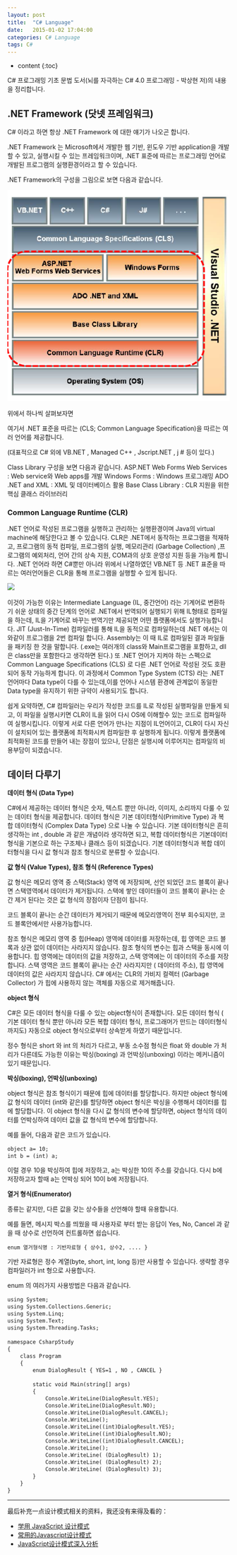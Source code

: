 ```yaml
---
layout: post
title:  "C# Language"
date:   2015-01-02 17:04:00
categories: C# Language
tags: C#
---
```


* content
{:toc}

C# 프로그래밍 기초 문법
도서(뇌를 자극하는 C# 4.0 프로그래밍 - 박상현 저)의 내용을 정리합니다. 

## .NET Framework (닷넷 프레임워크)

C# 이라고 하면  항상 .NET Framework 에 대한 얘기가 나오곤 합니다.

.NET Framework 는 Microsoft에서 개발한 웹 기반, 윈도우 기반 application을 개발할 수 있고, 실행시킬 수 있는 프레임워크이며, .NET 표준에 따르는 프로그래밍 언어로 개발된 프로그램의 실행환경이라고 할 수 있습니다.

.NET Framework의 구성을 그림으로 보면 다음과 같습니다.

![](/_images/01.NET_framework/1-1.png)

위에서 하나씩 살펴보자면

여기서 .NET 표준을 따르는 (CLS; Common Language Specification)을 따르는 여러 언어를 제공합니다.

(대표적으로 C# 외에 VB.NET , Managed C++ , Jscript.NET , j # 등이 있다.)


Class Library 구성을 보면 다음과 같습니다.
ASP.NET Web Forms Web Services : Web service와 Web apps를 개발
Windows Forms : Windows 프로그래밍
ADO .NET and XML : XML 및 데이터베이스 활용
Base Class Library : CLR 지원을 위한 핵심 클래스 라이브러리

### Common Language Runtime (CLR)

.NET 언어로 작성된 프로그램을 실행하고 관리하는 실행환경이며 Java의 virtual machine에 해당한다고 볼 수 있습니다.
CLR은 .NET에서 동작하는 프로그램을 적재하고, 프로그램의 동적 컴파일, 프로그램의 실행, 메모리관리 (Garbage Collection) ,프로그램의 예외처리, 언어 간의 상속 지원, COM과의 상호 운영성 지원 등을 가능케 합니다.
.NET 언어라 하면 C#뿐만 아니라 위에서 나열하였던 VB.NET 등 .NET 표준을 따르는 여러언어들은 CLR을 통해 프로그램을 실행할 수 있게 됩니다.

![](/_images/01.NET_framework/1-2png)

 이것이 가능한 이유는 Intermediate Language (IL, 중간언어) 라는 기계어로 변환하기 쉬운 상태의 중간 단계의 언어로 .NET에서 번역되어 실행되기 위해 IL형태로 컴파일을 하는데, IL을 기계어로 바꾸는 번역기만 제공되면 어떤 플랫폼에서도 실행가능합니다. JIT (Just-In-Time) 컴파일러를 통해 IL을 동적으로 컴파일하는데 .NET 에서는 이와같이 프로그램을 2번 컴파일 합니다. Assembly는 이 때 IL로 컴파일된 결과 파일들을 패키징 한 것을 말합니다.
(.exe는 여러개의 class와 Main프로그램을 포함하고, dll은 class만을 포함한다고 생각하면 된다.)
또 .NET 언어가 지켜야 하는 스펙으로 Common Language Specifications (CLS) 로 다른 .NET 언어로 작성된 것도 호환되어 동작 가능하게 합니다. 이 과정에서 Common Type System (CTS) 라는 .NET 언어마다 Data type이 다를 수 있는데,이를 언어나 시스템 환경에 관계없이 동일한 Data type을 유지하기 위한 규약이 사용되기도 합니다.

쉽게 요약하면, C# 컴파일러는 우리가 작성한 코드를 IL로 작성된 실행파일을 만들게 되고, 이 파일을 실행시키면 CLR이 IL을 읽어 다시 OS에 이해할수 있는 코드로 컴파일하여 실행시킵니다. 이렇게 서로 다른 언어가 만나는 지점이 IL언어이고, CLR이 다시 자신이 설치되어 있는 플랫폼에 최적화시켜 컴파일한 후 실행하게 됩니다.
이렇게 플랫폼에 최적화된 코드를 만들어 내는 장점이 있으나, 단점은 실행시에 이루어지는 컴파일의 비용부담이 되겠습니다.

## 데이터 다루기

**데이터 형식 (Data Type)**

C#에서 제공하는 데이터 형식은 숫자, 텍스트 뿐만 아니라, 이미지, 소리까지 다룰 수 있는 데이터 형식을 제공합니다.
데이터 형식은 기본 데이터형식(Primitive Type) 과 복합 데이터형식 (Complex Data Type) 으로 나눌 수 있습니다.
기본 데이터형식은 흔히 생각하는 int , double 과 같은 개념이라 생각하면 되고,
복합 데이터형식은 기본데이터 형식을 기본으로 하는 구조체나 클래스 등이 되겠습니다.
기본 데이터형식과 복합 데이터형식을 다시 값 형식과 참조 형식으로 분류할 수 있습니다.


**값 형식 (Value Types), 참조 형식 (Reference Types)**

값 형식은 메모리 영역 중 스택(Stack) 영역 에 저장되며, 선언 되었던 코드 블록이 끝나면 스택영역에서 데이터가 제거됩니다.
스택에 쌓인 데이터들이 코드 블록이 끝나는 순간 제거 된다는 것은 값 형식의 장점이자 단점이 됩니다.

코드 블록이 끝나는 순간 데이터가 제거되기 때문에 메모리영역이 전부 회수되지만, 코드 블록안에서만 사용가능합니다.

참조 형식은 메모리 영역 중 힙(Heap) 영역에 데이터를 저장하는데, 힙 영역은 코드 블록과 상관 없이 데이터는 사라지지 않습니다. 참조 형식의 변수는 힙과 스택을 동시에 이용합니다. 힙 영역에는 데이터의 값을 저장하고, 스택 영역에는 이 데이터의 주소를 저장합니다. 스택 영역은 코드 블록이 끝나는 순간 사라지지만 ( 데이터의 주소), 힙 영역에 데이터의 값은 사라지지 않습니다. C# 에서는 CLR의 가비지 컬렉터 (Garbage Collector) 가 힙에 사용하지 않는 객체를 자동으로 제거해줍니다.

**object 형식**

 C#은 모든 데이터 형식을 다룰 수 있는 object형식이 존재합니다. 모든 데이터 형식 ( 기본 데이터 형식 뿐만 아니라 모든 복합 데이터 형식, 프로그래머가 만드는 데이터형식 까지도) 자동으로 object 형식으로부터 상속받게 하였기 때문입니다.

정수 형식은 short 와 int 의 처리가 다르고, 부동 소수점 형식은 float 와 double 가 처리가 다른데도 가능한 이유는 박싱(boxing) 과 언박싱(unboxing) 이라는 메커니즘이 있기 때문입니다.

**박싱(boxing), 언박싱(unboxing)**

object 형식은 참조 형식이기 때문에 힙에 데이터를 할당합니다.
하지만 object 형식에 값 형식의 데이터 (int와 같은)를 할당하면 object 형식은 박싱을 수행해서 데이터를 힙에 할당합니다. 이 object 형식을 다시 값 형식의 변수에 할당하면, object 형식의 데이터를 언박싱하여 데이터 값을 값 형식의 변수에 할당합니다.

예를 들어, 다음과 같은 코드가 있습니다.
```
object a= 10;
int b = (int) a;
```
이럴 경우 10을 박싱하여 힙에 저장하고, a는 박싱한 10의 주소를 갖습니다. 다시 b에 저장하고자 할때 a는 언박싱 되어 10이 b에 저장됩니다.

**열거 형식(Enumerator)**

종류는 같지만, 다른 값을 갖는 상수들을 선언해야 할때 유용합니다.

예를 들면, 메시지 박스를 띄웠을 때 사용자로 부터 받는 응답이 Yes, No, Cancel 과 같을 때 상수로 선언하여 컨트롤하면 쉽습니다.
```
enum 열거형식명 : 기반자료형 { 상수1, 상수2, .... }
```
기반 자료형은 정수 계열(byte, short, int, long 등)만 사용할 수 있습니다. 생략할 경우 컴파일러가 int 형으로 사용합니다. 

enum 의 여러가지 사용방법은 다음과 같습니다.

``` Csharp
using System;
using System.Collections.Generic;
using System.Linq;
using System.Text;
using System.Threading.Tasks;
 
namespace CsharpStudy
{
    class Program
    {
        enum DialogResult { YES=1 , NO , CANCEL }
 
        static void Main(string[] args)
        {
            Console.WriteLine(DialogResult.YES);
            Console.WriteLine(DialogResult.NO);
            Console.WriteLine(DialogResult.CANCEL);
            Console.WriteLine();
            Console.WriteLine((int)DialogResult.YES);
            Console.WriteLine((int)DialogResult.NO);
            Console.WriteLine((int)DialogResult.CANCEL);
            Console.WriteLine();
            Console.WriteLine( (DialogResult) 1);
            Console.WriteLine( (DialogResult) 2);
            Console.WriteLine( (DialogResult) 3);
        }
    }
}
```



---

最后补充一点设计模式相关的资料，我还没有来得及看的：

* [学用 JavaScript 设计模式](http://www.oschina.net/translate/learning-javascript-design-patterns)
* [常用的Javascript设计模式](http://blog.jobbole.com/29454/)
* [JavaScript设计模式深入分析](http://developer.51cto.com/art/201109/288650_all.htm)
